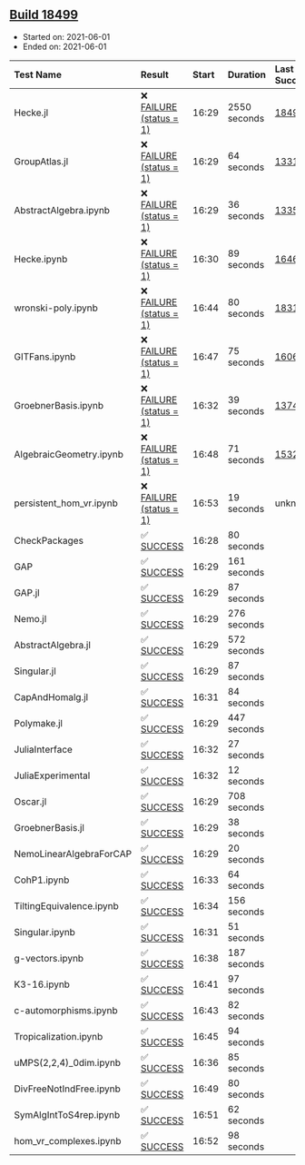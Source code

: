 ## [Build 18499](https://oscarci.mathematik.uni-kl.de/job/oscar/18499/)

* Started on: 2021-06-01
* Ended on: 2021-06-01

| Test Name    | Result | Start | Duration | Last Success | First Failure |
|:-------------|:-------|:------|:---------|:-------------|:--------------|
| Hecke.jl | ❌ [FAILURE (status = 1)](https://oscarci.mathematik.uni-kl.de/job/oscar/18499/artifact/logs/build-18499/Hecke.jl.log) | 16:29 | 2550 seconds | [18490](https://oscarci.mathematik.uni-kl.de/job/oscar/18490/) | [18491](https://oscarci.mathematik.uni-kl.de/job/oscar/18491/) |
| GroupAtlas.jl | ❌ [FAILURE (status = 1)](https://oscarci.mathematik.uni-kl.de/job/oscar/18499/artifact/logs/build-18499/GroupAtlas.jl.log) | 16:29 | 64 seconds | [13311](https://oscarci.mathematik.uni-kl.de/job/oscar/13311/) | [13312](https://oscarci.mathematik.uni-kl.de/job/oscar/13312/) |
| AbstractAlgebra.ipynb | ❌ [FAILURE (status = 1)](https://oscarci.mathematik.uni-kl.de/job/oscar/18499/artifact/logs/build-18499/AbstractAlgebra.ipynb.log) | 16:29 | 36 seconds | [13355](https://oscarci.mathematik.uni-kl.de/job/oscar/13355/) | [13356](https://oscarci.mathematik.uni-kl.de/job/oscar/13356/) |
| Hecke.ipynb | ❌ [FAILURE (status = 1)](https://oscarci.mathematik.uni-kl.de/job/oscar/18499/artifact/logs/build-18499/Hecke.ipynb.log) | 16:30 | 89 seconds | [16463](https://oscarci.mathematik.uni-kl.de/job/oscar/16463/) | [16464](https://oscarci.mathematik.uni-kl.de/job/oscar/16464/) |
| wronski-poly.ipynb | ❌ [FAILURE (status = 1)](https://oscarci.mathematik.uni-kl.de/job/oscar/18499/artifact/logs/build-18499/wronski-poly.ipynb.log) | 16:44 | 80 seconds | [18314](https://oscarci.mathematik.uni-kl.de/job/oscar/18314/) | [18315](https://oscarci.mathematik.uni-kl.de/job/oscar/18315/) |
| GITFans.ipynb | ❌ [FAILURE (status = 1)](https://oscarci.mathematik.uni-kl.de/job/oscar/18499/artifact/logs/build-18499/GITFans.ipynb.log) | 16:47 | 75 seconds | [16068](https://oscarci.mathematik.uni-kl.de/job/oscar/16068/) | [16069](https://oscarci.mathematik.uni-kl.de/job/oscar/16069/) |
| GroebnerBasis.ipynb | ❌ [FAILURE (status = 1)](https://oscarci.mathematik.uni-kl.de/job/oscar/18499/artifact/logs/build-18499/GroebnerBasis.ipynb.log) | 16:32 | 39 seconds | [13748](https://oscarci.mathematik.uni-kl.de/job/oscar/13748/) | [13749](https://oscarci.mathematik.uni-kl.de/job/oscar/13749/) |
| AlgebraicGeometry.ipynb | ❌ [FAILURE (status = 1)](https://oscarci.mathematik.uni-kl.de/job/oscar/18499/artifact/logs/build-18499/AlgebraicGeometry.ipynb.log) | 16:48 | 71 seconds | [15322](https://oscarci.mathematik.uni-kl.de/job/oscar/15322/) | [15323](https://oscarci.mathematik.uni-kl.de/job/oscar/15323/) |
| persistent_hom_vr.ipynb | ❌ [FAILURE (status = 1)](https://oscarci.mathematik.uni-kl.de/job/oscar/18499/artifact/logs/build-18499/persistent_hom_vr.ipynb.log) | 16:53 | 19 seconds | unknown | unknown |
| CheckPackages | ✅ [SUCCESS](https://oscarci.mathematik.uni-kl.de/job/oscar/18499/artifact/logs/build-18499/CheckPackages.log) | 16:28 | 80 seconds |  |  |
| GAP | ✅ [SUCCESS](https://oscarci.mathematik.uni-kl.de/job/oscar/18499/artifact/logs/build-18499/GAP.log) | 16:29 | 161 seconds |  |  |
| GAP.jl | ✅ [SUCCESS](https://oscarci.mathematik.uni-kl.de/job/oscar/18499/artifact/logs/build-18499/GAP.jl.log) | 16:29 | 87 seconds |  |  |
| Nemo.jl | ✅ [SUCCESS](https://oscarci.mathematik.uni-kl.de/job/oscar/18499/artifact/logs/build-18499/Nemo.jl.log) | 16:29 | 276 seconds |  |  |
| AbstractAlgebra.jl | ✅ [SUCCESS](https://oscarci.mathematik.uni-kl.de/job/oscar/18499/artifact/logs/build-18499/AbstractAlgebra.jl.log) | 16:29 | 572 seconds |  |  |
| Singular.jl | ✅ [SUCCESS](https://oscarci.mathematik.uni-kl.de/job/oscar/18499/artifact/logs/build-18499/Singular.jl.log) | 16:29 | 87 seconds |  |  |
| CapAndHomalg.jl | ✅ [SUCCESS](https://oscarci.mathematik.uni-kl.de/job/oscar/18499/artifact/logs/build-18499/CapAndHomalg.jl.log) | 16:31 | 84 seconds |  |  |
| Polymake.jl | ✅ [SUCCESS](https://oscarci.mathematik.uni-kl.de/job/oscar/18499/artifact/logs/build-18499/Polymake.jl.log) | 16:29 | 447 seconds |  |  |
| JuliaInterface | ✅ [SUCCESS](https://oscarci.mathematik.uni-kl.de/job/oscar/18499/artifact/logs/build-18499/JuliaInterface.log) | 16:32 | 27 seconds |  |  |
| JuliaExperimental | ✅ [SUCCESS](https://oscarci.mathematik.uni-kl.de/job/oscar/18499/artifact/logs/build-18499/JuliaExperimental.log) | 16:32 | 12 seconds |  |  |
| Oscar.jl | ✅ [SUCCESS](https://oscarci.mathematik.uni-kl.de/job/oscar/18499/artifact/logs/build-18499/Oscar.jl.log) | 16:29 | 708 seconds |  |  |
| GroebnerBasis.jl | ✅ [SUCCESS](https://oscarci.mathematik.uni-kl.de/job/oscar/18499/artifact/logs/build-18499/GroebnerBasis.jl.log) | 16:29 | 38 seconds |  |  |
| NemoLinearAlgebraForCAP | ✅ [SUCCESS](https://oscarci.mathematik.uni-kl.de/job/oscar/18499/artifact/logs/build-18499/NemoLinearAlgebraForCAP.log) | 16:29 | 20 seconds |  |  |
| CohP1.ipynb | ✅ [SUCCESS](https://oscarci.mathematik.uni-kl.de/job/oscar/18499/artifact/logs/build-18499/CohP1.ipynb.log) | 16:33 | 64 seconds |  |  |
| TiltingEquivalence.ipynb | ✅ [SUCCESS](https://oscarci.mathematik.uni-kl.de/job/oscar/18499/artifact/logs/build-18499/TiltingEquivalence.ipynb.log) | 16:34 | 156 seconds |  |  |
| Singular.ipynb | ✅ [SUCCESS](https://oscarci.mathematik.uni-kl.de/job/oscar/18499/artifact/logs/build-18499/Singular.ipynb.log) | 16:31 | 51 seconds |  |  |
| g-vectors.ipynb | ✅ [SUCCESS](https://oscarci.mathematik.uni-kl.de/job/oscar/18499/artifact/logs/build-18499/g-vectors.ipynb.log) | 16:38 | 187 seconds |  |  |
| K3-16.ipynb | ✅ [SUCCESS](https://oscarci.mathematik.uni-kl.de/job/oscar/18499/artifact/logs/build-18499/K3-16.ipynb.log) | 16:41 | 97 seconds |  |  |
| c-automorphisms.ipynb | ✅ [SUCCESS](https://oscarci.mathematik.uni-kl.de/job/oscar/18499/artifact/logs/build-18499/c-automorphisms.ipynb.log) | 16:43 | 82 seconds |  |  |
| Tropicalization.ipynb | ✅ [SUCCESS](https://oscarci.mathematik.uni-kl.de/job/oscar/18499/artifact/logs/build-18499/Tropicalization.ipynb.log) | 16:45 | 94 seconds |  |  |
| uMPS(2,2,4)_0dim.ipynb | ✅ [SUCCESS](https://oscarci.mathematik.uni-kl.de/job/oscar/18499/artifact/logs/build-18499/uMPS-2-2-4-_0dim.ipynb.log) | 16:36 | 85 seconds |  |  |
| DivFreeNotIndFree.ipynb | ✅ [SUCCESS](https://oscarci.mathematik.uni-kl.de/job/oscar/18499/artifact/logs/build-18499/DivFreeNotIndFree.ipynb.log) | 16:49 | 80 seconds |  |  |
| SymAlgIntToS4rep.ipynb | ✅ [SUCCESS](https://oscarci.mathematik.uni-kl.de/job/oscar/18499/artifact/logs/build-18499/SymAlgIntToS4rep.ipynb.log) | 16:51 | 62 seconds |  |  |
| hom_vr_complexes.ipynb | ✅ [SUCCESS](https://oscarci.mathematik.uni-kl.de/job/oscar/18499/artifact/logs/build-18499/hom_vr_complexes.ipynb.log) | 16:52 | 98 seconds |  |  |
